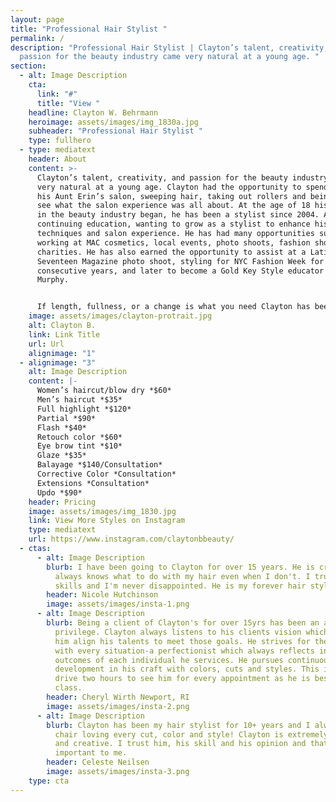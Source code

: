 ```yaml
---
layout: page
title: "Professional Hair Stylist "
permalink: /
description: "Professional Hair Stylist | Clayton’s talent, creativity, and
  passion for the beauty industry came very natural at a young age. "
section:
  - alt: Image Description
    cta:
      link: "#"
      title: "View "
    headline: Clayton W. Behrmann
    heroimage: assets/images/img_1830a.jpg
    subheader: "Professional Hair Stylist "
    type: fullhero
  - type: mediatext
    header: About
    content: >-
      Clayton’s talent, creativity, and passion for the beauty industry came
      very natural at a young age. Clayton had the opportunity to spend time in
      his Aunt Erin’s salon, sweeping hair, taking out rollers and being able to
      see what the salon experience was all about. At the age of 18 his journey
      in the beauty industry began, he has been a stylist since 2004. Always
      continuing education, wanting to grow as a stylist to enhance his
      techniques and salon experience. He has had many opportunities such as
      working at MAC cosmetics, local events, photo shoots, fashion shows and
      charities. He has also earned the opportunity to assist at a Latin America
      Seventeen Magazine photo shoot, styling for NYC Fashion Week for two
      consecutive years, and later to become a Gold Key Style educator for Kevin
      Murphy.


      If length, fullness, or a change is what you need Clayton has been certified with Great Lengths Hair extensions hot and cold fusions since 2006, as well as being certified through Hot Head Tape Ins. He prides himself in providing an amazing salon experience and cares about all of your hair needs.
    image: assets/images/clayton-protrait.jpg
    alt: Clayton B.
    link: Link Title
    url: Url
    alignimage: "1"
  - alignimage: "3"
    alt: Image Description
    content: |-
      Women’s haircut/blow dry *$60*  
      Men’s haircut *$35*  
      Full highlight *$120*  
      Partial *$90*  
      Flash *$40*  
      Retouch color *$60*  
      Eye brow tint *$10*  
      Glaze *$35*  
      Balayage *$140/Consultation*  
      Corrective Color *Consultation*  
      Extensions *Consultation*  
      Updo *$90*  
    header: Pricing
    image: assets/images/img_1830.jpg
    link: View More Styles on Instagram
    type: mediatext
    url: https://www.instagram.com/claytonbbeauty/
  - ctas:
      - alt: Image Description
        blurb: I have been going to Clayton for over 15 years. He is creative, fun and
          always knows what to do with my hair even when I don't. I trust his
          skills and I'm never disappointed. He is my forever hair stylist.
        header: Nicole Hutchinson
        image: assets/images/insta-1.png
      - alt: Image Description
        blurb: Being a client of Clayton's for over 15yrs has been an absolute
          privilege. Clayton always listens to his clients vision which helps
          him align his talents to meet those goals. He strives for the best
          with every situation-a perfectionist which always reflects in the
          outcomes of each individual he services. He pursues continuous self
          development in his craft with colors, cuts and styles. This is why I
          drive two hours to see him for every appointment as he is best in
          class.
        header: Cheryl Wirth Newport, RI
        image: assets/images/insta-2.png
      - alt: Image Description
        blurb: Clayton has been my hair stylist for 10+ years and I always leave his
          chair loving every cut, color and style! Clayton is extremely talented
          and creative. I trust him, his skill and his opinion and that it very
          important to me.
        header: Celeste Neilsen
        image: assets/images/insta-3.png
    type: cta
---
```

